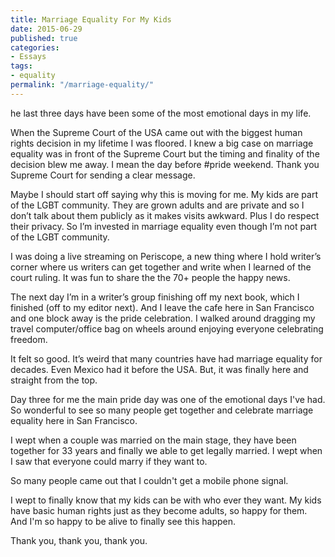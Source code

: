 ```yaml
---
title: Marriage Equality For My Kids
date: 2015-06-29
published: true
categories:
- Essays
tags:
- equality
permalink: "/marriage-equality/"
---
```

he last three days have been some of the most emotional days in my life.

When the Supreme Court of the USA came out with the biggest human rights decision in my lifetime I was floored. I knew a big case on marriage equality was in front of the Supreme Court but the timing and finality of the decision blew me away. I mean the day before #pride weekend. Thank you Supreme Court for sending a clear message.

Maybe I should start off saying why this is moving for me. My kids are part of the LGBT community. They are grown adults and are private and so I don’t talk about them publicly as it makes visits awkward. Plus I do respect their privacy. So I’m invested in marriage equality even though I’m not part of the LGBT community.

I was doing a live streaming on Periscope, a new thing where I hold writer’s corner where us writers can get together and write when I learned of the court ruling. It was fun to share the the 70+ people the happy news.

The next day I’m in a writer’s group finishing off my next book, which I finished (off to my editor next). And I leave the cafe here in San Francisco and one block away is the pride celebration. I walked around dragging my travel computer/office bag on wheels around enjoying everyone celebrating freedom.

It felt so good. It’s weird that many countries have had marriage equality for decades. Even Mexico had it before the USA. But, it was finally here and straight from the top. 

Day three for me the main pride day was one of the emotional days I've had. So wonderful to see so many people get together and celebrate marriage equality here in San Francisco.

I wept when a couple was married on the main stage, they have been together for 33 years and finally we able to get legally married. I wept when I saw that everyone could marry if they want to.

So many people came out that I couldn't get a mobile phone signal.

I wept to finally know that my kids can be with who ever they want. My kids have basic human rights just as they become adults, so happy for them. And I'm so happy to be alive to finally see this happen.

Thank you, thank you, thank you.